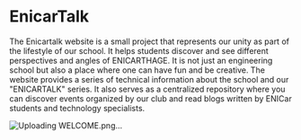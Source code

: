# EnicarTalk
The Enicartalk website is a small project that represents our unity as part of the lifestyle of our school. It helps students discover and see different perspectives and angles of ENICARTHAGE. It is not just an engineering school but also a place where one can have fun and be creative. The website provides a series of technical information about the school and our "ENICARTALK" series. It also serves as a centralized repository where you can discover events organized by our club and read blogs written by ENICar students and technology specialists.

![Uploading WELCOME.png…]()
